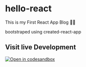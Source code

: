 # hello-react

This is my First React App Blog 🎉🎉

bootstraped using created-react-app

## Visit live Development

[![Open in codesandbox](https://codesandbox.io/static/img/play-codesandbox.svg)](https://codesandbox.io/s/hello-2297-py13q)
